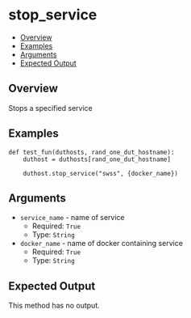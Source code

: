 # stop_service

- [Overview](#overview)
- [Examples](#examples)
- [Arguments](#arguments)
- [Expected Output](#expected-output)

## Overview
Stops a specified service

## Examples
```
def test_fun(duthosts, rand_one_dut_hostname):
    duthost = duthosts[rand_one_dut_hostname]

    duthost.stop_service("swss", {docker_name})
```

## Arguments
- `service_name` - name of service
    - Required: `True`
    - Type: `String`
- `docker_name` - name of docker containing service
    - Required: `True`
    - Type: `String`

## Expected Output
This method has no output.
